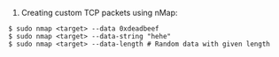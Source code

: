 1. Creating custom TCP packets using nMap:

```console
$ sudo nmap <target> --data 0xdeadbeef
$ sudo nmap <target> --data-string "hehe"
$ sudo nmap <target> --data-length # Random data with given length
```